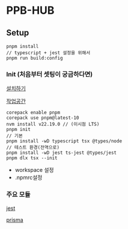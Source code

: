 # PPB-HUB

## Setup

```
pnpm install
// typescript + jest 설정을 위해서
pnpm run build:config
```


### Init (처음부터 셋팅이 궁금하다면)
[설치하기](https://pnpm.io/ko/installation)

[작업공간](https://pnpm.io/ko/workspaces)
```
corepack enable pnpm
corepack use pnpm@latest-10
nvm install v22.19.0 // (이시점 LTS)
pnpm init
// 기본
pnpm install -wD typescript tsx @types/node
// 테스트 환경(전역으로)
pnpm install -wD jest ts-jest @types/jest
pnpm dlx tsx --init
```

- workspace 설정
- .npmrc설정

### 주요 모듈
[jest](https://jestjs.io/)

[prisma](https://www.prisma.io/docs/getting-started/quickstart-sqlite)